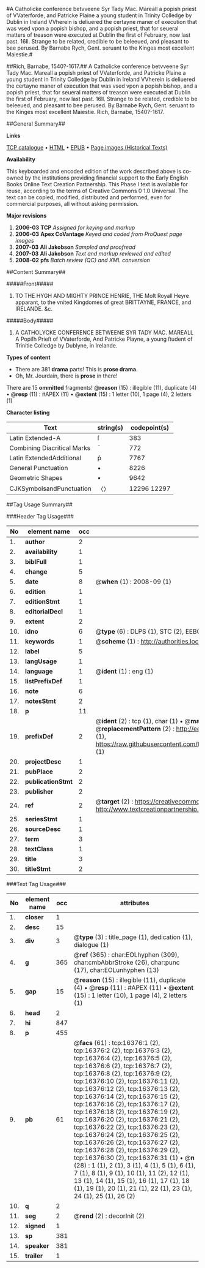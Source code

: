 #A Catholicke conference betvveene Syr Tady Mac. Mareall a popish priest of VVaterforde, and Patricke Plaine a young student in Trinity Colledge by Dublin in Ireland VVherein is deliuered the certayne maner of execution that was vsed vpon a popish bishop, and a popish priest, that for seueral matters of treason were executed at Dublin the first of February, now last past. 16ll. Strange to be related, credible to be beleeued, and pleasant to bee perused. By Barnabe Rych, Gent. seruant to the Kinges most excellent Maiestie.#

##Rich, Barnabe, 1540?-1617.##
A Catholicke conference betvveene Syr Tady Mac. Mareall a popish priest of VVaterforde, and Patricke Plaine a young student in Trinity Colledge by Dublin in Ireland VVherein is deliuered the certayne maner of execution that was vsed vpon a popish bishop, and a popish priest, that for seueral matters of treason were executed at Dublin the first of February, now last past. 16ll. Strange to be related, credible to be beleeued, and pleasant to bee perused. By Barnabe Rych, Gent. seruant to the Kinges most excellent Maiestie.
Rich, Barnabe, 1540?-1617.

##General Summary##

**Links**

[TCP catalogue](http://www.ota.ox.ac.uk/tcp/)  • 
[HTML](http://tei.it.ox.ac.uk/tcp/Texts-HTML/free/A10/A10699.html)  • 
[EPUB](http://tei.it.ox.ac.uk/tcp/Texts-EPUB/free/A10/A10699.epub) • 
[Page images (Historical Texts)](https://data.historicaltexts.jisc.ac.uk/view?pubId=eebo-99851118e&pageId=eebo-99851118e-16376-1)

**Availability**

This keyboarded and encoded edition of the
	       work described above is co-owned by the institutions
	       providing financial support to the Early English Books
	       Online Text Creation Partnership. This Phase I text is
	       available for reuse, according to the terms of Creative
	       Commons 0 1.0 Universal. The text can be copied,
	       modified, distributed and performed, even for
	       commercial purposes, all without asking permission.

**Major revisions**

1. __2006-03__ __TCP__ *Assigned for keying and markup*
1. __2006-03__ __Apex CoVantage__ *Keyed and coded from ProQuest page images*
1. __2007-03__ __Ali Jakobson__ *Sampled and proofread*
1. __2007-03__ __Ali Jakobson__ *Text and markup reviewed and edited*
1. __2008-02__ __pfs__ *Batch review (QC) and XML conversion*

##Content Summary##

#####Front#####

1. TO THE HYGH AND MIGHTY PRINCE HENRIE, THE Moſt Royall Heyre apparant, to the vnited Kingdomes of great BRITTAYNE, FRANCE, and IRELANDE. &c.

#####Body#####

1. A CATHOLYCKE CONFERENCE BETWEENE SYR TADY MAC. MAREALL A Popiſh Prieſt of VVaterforde, And Patricke Playne, a young ſtudent of Trinitie Colledge by Dublyne, in Irelande.

**Types of content**

  * There are 381 **drama** parts! This is **prose drama**.
  * Oh, Mr. Jourdain, there is **prose** in there!

There are 15 **ommitted** fragments! 
 @__reason__ (15) : illegible (11), duplicate (4)  •  @__resp__ (11) : #APEX (11)  •  @__extent__ (15) : 1 letter (10), 1 page (4), 2 letters (1)

**Character listing**


|Text|string(s)|codepoint(s)|
|---|---|---|
|Latin Extended-A|ſ|383|
|Combining             Diacritical Marks|̄|772|
|Latin ExtendedAdditional|ṗ|7767|
|General Punctuation|•|8226|
|Geometric Shapes|▪|9642|
|CJKSymbolsandPunctuation|〈〉|12296 12297|

##Tag Usage Summary##

###Header Tag Usage###

|No|element name|occ|attributes|
|---|---|---|---|
|1.|__author__|2||
|2.|__availability__|1||
|3.|__biblFull__|1||
|4.|__change__|5||
|5.|__date__|8| @__when__ (1) : 2008-09 (1)|
|6.|__edition__|1||
|7.|__editionStmt__|1||
|8.|__editorialDecl__|1||
|9.|__extent__|2||
|10.|__idno__|6| @__type__ (6) : DLPS (1), STC (2), EEBO-CITATION (1), PROQUEST (1), VID (1)|
|11.|__keywords__|1| @__scheme__ (1) : http://authorities.loc.gov/ (1)|
|12.|__label__|5||
|13.|__langUsage__|1||
|14.|__language__|1| @__ident__ (1) : eng (1)|
|15.|__listPrefixDef__|1||
|16.|__note__|6||
|17.|__notesStmt__|2||
|18.|__p__|11||
|19.|__prefixDef__|2| @__ident__ (2) : tcp (1), char (1)  •  @__matchPattern__ (2) : ([0-9\-]+):([0-9IVX]+) (1), (.+) (1)  •  @__replacementPattern__ (2) : http://eebo.chadwyck.com/downloadtiff?vid=$1&page=$2 (1), https://raw.githubusercontent.com/textcreationpartnership/Texts/master/tcpchars.xml#$1 (1)|
|20.|__projectDesc__|1||
|21.|__pubPlace__|2||
|22.|__publicationStmt__|2||
|23.|__publisher__|2||
|24.|__ref__|2| @__target__ (2) : https://creativecommons.org/publicdomain/zero/1.0/ (1), http://www.textcreationpartnership.org/docs/. (1)|
|25.|__seriesStmt__|1||
|26.|__sourceDesc__|1||
|27.|__term__|3||
|28.|__textClass__|1||
|29.|__title__|3||
|30.|__titleStmt__|2||


###Text Tag Usage###

|No|element name|occ|attributes|
|---|---|---|---|
|1.|__closer__|1||
|2.|__desc__|15||
|3.|__div__|3| @__type__ (3) : title_page (1), dedication (1), dialogue (1)|
|4.|__g__|365| @__ref__ (365) : char:EOLhyphen (309), char:cmbAbbrStroke (26), char:punc (17), char:EOLunhyphen (13)|
|5.|__gap__|15| @__reason__ (15) : illegible (11), duplicate (4)  •  @__resp__ (11) : #APEX (11)  •  @__extent__ (15) : 1 letter (10), 1 page (4), 2 letters (1)|
|6.|__head__|2||
|7.|__hi__|847||
|8.|__p__|455||
|9.|__pb__|61| @__facs__ (61) : tcp:16376:1 (2), tcp:16376:2 (2), tcp:16376:3 (2), tcp:16376:4 (2), tcp:16376:5 (2), tcp:16376:6 (2), tcp:16376:7 (2), tcp:16376:8 (2), tcp:16376:9 (2), tcp:16376:10 (2), tcp:16376:11 (2), tcp:16376:12 (2), tcp:16376:13 (2), tcp:16376:14 (2), tcp:16376:15 (2), tcp:16376:16 (2), tcp:16376:17 (2), tcp:16376:18 (2), tcp:16376:19 (2), tcp:16376:20 (2), tcp:16376:21 (2), tcp:16376:22 (2), tcp:16376:23 (2), tcp:16376:24 (2), tcp:16376:25 (2), tcp:16376:26 (2), tcp:16376:27 (2), tcp:16376:28 (2), tcp:16376:29 (2), tcp:16376:30 (2), tcp:16376:31 (1)  •  @__n__ (28) : 1 (1), 2 (1), 3 (1), 4 (1), 5 (1), 6 (1), 7 (1), 8 (1), 9 (1), 10 (1), 11 (2), 12 (1), 13 (1), 14 (1), 15 (1), 16 (1), 17 (1), 18 (1), 19 (1), 20 (1), 21 (1), 22 (1), 23 (1), 24 (1), 25 (1), 26 (2)|
|10.|__q__|2||
|11.|__seg__|2| @__rend__ (2) : decorInit (2)|
|12.|__signed__|1||
|13.|__sp__|381||
|14.|__speaker__|381||
|15.|__trailer__|1||
